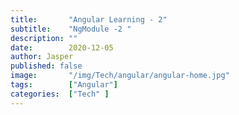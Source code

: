 ```yaml
---
title:       "Angular Learning - 2"
subtitle:    "NgModule -2 "
description: ""
date:        2020-12-05
author: Jasper
published: false
image:       "/img/Tech/angular/angular-home.jpg"
tags:        ["Angular"]
categories:  ["Tech" ]
---
```

